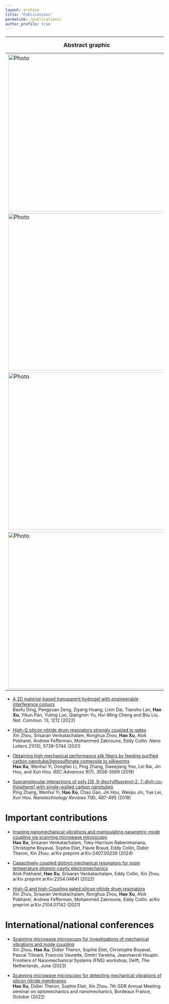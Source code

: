 ```yaml
---
layout: archive
title: "Publications"
permalink: /publications/
author_profile: true
---
```

<style scoped>
  table {
  font-size: 18px;
  }
</style>
Abstract graphic | Selected publication journals 
--- | --- 
<img src="https://haoxsia.github.io/images/publication/nl_2024_v1.jpeg?raw=true" alt="Photo" style="width: 500px;"/> | [Imaging nanomechanical vibrations and manipulating parametric mode coupling via scanning microwave microscopy](https://doi.org/10.1021/acs.nanolett.4c01401)<br/> **Hao Xu**, Srisaran Venkatachalam, Toky-Harrison Rabenimanana, Christophe Boyaval, Sophie Eliet, Flavie Braud, Eddy Collin, Didier Theron, Xin Zhou. *Nano Letters* 24 (28), 8550–8557 (2024)
<img src="https://haoxsia.github.io/images/publication/nl_2021_v1.png?raw=true" alt="Photo" style="width: 500px;"/> | [Fabrication of silicon nitride membrane nanoelectromechanical resonator](https://www.sciencedirect.com/science/article/pii/S0167931723001296?via%3Dihub)<br/> **Hao Xu**, Srisaran Venkatachalam, Christophe Boyaval, Pascal Tilmant, Francois Vaurette, Yves Deblock, Didier Theron, Xin Zhou. *Microelectronic Engineering* 280, 112064 (2023)
<img src="https://haoxsia.github.io/images/publication/nnano_2022_v1.png?raw=true" alt="Photo" style="width: 500px;"/> | [Magnetically tunable and stable deep-ultraviolet birefringent optics using two-dimensional hexagonal boron nitride](https://www.nature.com/articles/s41565-022-01186-1)<br/> **Hao Xu**, Baofu Ding, Youan Xu, Ziyang Huang, Dahai Wei, Shaohua Chen, Tianshu Lan, Yikun Pan, Hui-Ming Cheng and Bilu Liu. *Nature Nanotechnology* 17, 1091–1096 (2022)
<img src="https://haoxsia.github.io/images/publication/nl_2022_v1.png?raw=true" alt="Photo" style="width: 500px;"/> | [Capacitively coupled distinct mechanical resonators for room temperature phonon-cavity electromechanics](https://pubs.acs.org/doi/10.1021/acs.nanolett.2c01848)<br/> Alok Pokharel, **Hao Xu**, Srisaran Venkatachalam, Eddy Collin, Xin Zhou. *Nano Letters* 22 (18), 7351-7357 (2022)

* [A 2D material-based transparent hydrogel with engineerable interference colours](https://www.nature.com/articles/s41467-021-26587-z)\
Baofu Ding, Pengyuan Zeng, Ziyang Huang, Lixin Dai, Tianshu Lan, **Hao Xu**, Yikun Pan, Yuting Luo, Qiangmin Yu, Hui-Ming Cheng and Bilu Liu. *Nat. Commun.* 13, 1212 (2022)

* [High-Q silicon nitride drum resonators strongly coupled to gates](https://pubs.acs.org/doi/10.1021/acs.nanolett.1c01477)\
Xin Zhou, Srisaran Venkatachalam, Ronghua Zhou, **Hao Xu**, Alok Pokharel, Andrew Fefferman, Mohammed Zaknoune, Eddy Collin. *Nano Letters* 21(13), 5738-5744 (2021)

* [Obtaining high mechanical performance silk fibers by feeding purified carbon nanotube/lignosulfonate composite to silkworms](https://pubs.rsc.org/en/content/articlelanding/2019/ra/c8ra09934k)<br/> **Hao Xu**, Wenhui Yi, Dongfan Li, Ping Zhang, Sweejiang Yoo, Lei Bai, Jin Hou, and Xun Hou. *RSC Advances* 9(7), 3558-3569 (2019)

* [Supramolecular interactions of poly [(9, 9-dioctylfluorenyl-2, 7-diyl)-co-thiophene] with
single-walled carbon nanotubes](https://www.degruyter.com/document/doi/10.1515/ntrev-2018-0041/html)<br/> Ping Zhang, Wenhui Yi, **Hao Xu**, Chao Gao, Jin Hou, Weiqiu Jin, Yue Lei, Xun Hou. *Nanotechnology Reviews* 7(6), 487-495 (2018)

# Important contributions

* [Imaging nanomechanical vibrations and manipulating parametric mode coupling via scanning microwave microscopy](https://export.arxiv.org/abs/2407.00239)\
**Hao Xu**, Srisaran Venkatachalam, Toky-Harrison Rabenimanana, Christophe Boyaval, Sophie Eliet, Flavie Braud, Eddy Collin, Didier Theron, Xin Zhou. arXiv preprint 	arXiv:2407.00239 (2024)

* [Capacitively coupled distinct mechanical resonators for room temperature phonon-cavity electromechanics](https://arxiv.org/abs/2204.04641)\
Alok Pokharel, **Hao Xu**, Srisaran Venkatachalam, Eddy Collin, Xin Zhou. arXiv preprint arXiv:2204.04641 (2022)

* [High-Q and high-Coupling gated silicon nitride drum resonators](https://arxiv.org/abs/2104.07142v1)\
Xin Zhou, Srisaran Venkatachalam, Ronghua Zhou, **Hao Xu**, Alok Pokharel, Andrew Fefferman, Mohammed Zaknoune, Eddy Collin. arXiv preprint arXiv:2104.07142 (2021)

# International/national conferences

* [Scanning microwave microscopy for investigations of mechanical vibrations and mode coupling](https://www.fns2023.nl/)\
Xin Zhou, **Hao Xu**, Didier Theron, Sophie Eliet, Christophe Boyaval, Pascal Tilmant, Francois Vaurette, Dmitri Yarekha, Jeanmarcel Houpin. Frontiers of Nanomechanical Systems (FNS) workshop, Delft, The Netherlands, June (2023)

* [Scanning microwave microscopy for detecting mechanical vibrations of silicon nitride membranes](https://mecaqcolloq2022.sciencesconf.org/program)\
**Hao Xu**, Didier Theron, Sophie Eliet, Xin Zhou. 7th GDR Annual Meeting seminar on optomechanics and nanomechanics, Bordeaux France, October (2022)


